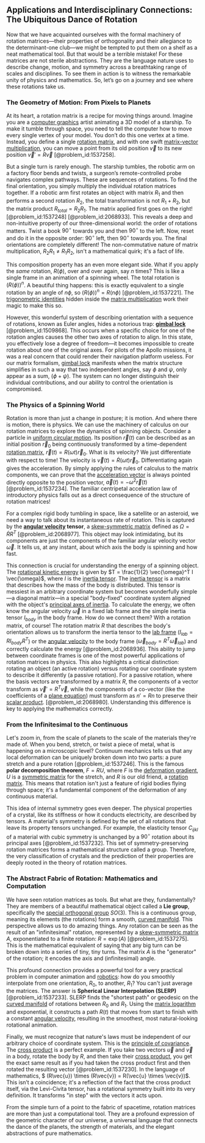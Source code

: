 ## Applications and Interdisciplinary Connections: The Ubiquitous Dance of Rotation

Now that we have acquainted ourselves with the formal machinery of rotation matrices—their properties of orthogonality and their allegiance to the determinant-one club—we might be tempted to put them on a shelf as a neat mathematical tool. But that would be a terrible mistake! For these matrices are not sterile abstractions. They are the language nature uses to describe change, motion, and symmetry across a breathtaking range of scales and disciplines. To see them in action is to witness the remarkable unity of physics and mathematics. So, let’s go on a journey and see where these rotations take us.

### The Geometry of Motion: From Pixels to Planets

At its heart, a rotation matrix is a recipe for moving things around. Imagine you are a [computer graphics](@article_id:147583) artist animating a 3D model of a starship. To make it tumble through space, you need to tell the computer how to move every single vertex of your model. You don’t do this one vertex at a time. Instead, you define a single [rotation matrix](@article_id:139808), and with one swift [matrix-vector multiplication](@article_id:140050), you can move a point from its old position $\vec{v}$ to its new position $\vec{v}' = R\vec{v}$ [@problem_id:1537258].

But a single turn is rarely enough. The starship tumbles, the robotic arm on a factory floor bends and twists, a surgeon’s remote-controlled probe navigates complex pathways. These are sequences of rotations. To find the final orientation, you simply multiply the individual rotation matrices together. If a robotic arm first rotates an object with matrix $R_1$ and then performs a second rotation $R_2$, the total transformation is not $R_1 + R_2$, but the matrix product $R_{total} = R_2 R_1$. The matrix applied first goes on the right! [@problem_id:1537248] [@problem_id:2068933]. This reveals a deep and non-intuitive property of our three-dimensional world: the order of rotations matters. Twist a book $90^\circ$ towards you and then $90^\circ$ to the left. Now, reset and do it in the opposite order: $90^\circ$ left, then $90^\circ$ towards you. The final orientations are completely different! The non-commutative nature of matrix multiplication, $R_2 R_1 \neq R_1 R_2$, isn't a mathematical quirk; it's a fact of life.

This composition property has an even more elegant side. What if you apply the *same* rotation, $R(\phi)$, over and over again, say $n$ times? This is like a single frame in an animation of a spinning wheel. The total rotation is $(R(\phi))^n$. A beautiful thing happens: this is exactly equivalent to a single rotation by an angle of $n\phi$, so $(R(\phi))^n = R(n\phi)$ [@problem_id:1537221]. The [trigonometric identities](@article_id:164571) hidden inside the [matrix multiplication](@article_id:155541) work their magic to make this so.

However, this wonderful system of describing orientation with a sequence of rotations, known as Euler angles, hides a notorious trap: **[gimbal lock](@article_id:171240)** [@problem_id:1509868]. This occurs when a specific choice for one of the rotation angles causes the other two axes of rotation to align. In this state, you effectively lose a degree of freedom—it becomes impossible to create rotation about one of the original axes. For pilots of the Apollo missions, it was a real concern that could render their navigation platform useless. For our matrix formalism, [gimbal lock](@article_id:171240) manifests when the matrix structure simplifies in such a way that two independent angles, say $\phi$ and $\psi$, only appear as a sum, $(\phi + \psi)$. The system can no longer distinguish their individual contributions, and our ability to control the orientation is compromised.

### The Physics of a Spinning World

Rotation is more than just a change in posture; it is motion. And where there is motion, there is physics. We can use the machinery of calculus on our rotation matrices to explore the dynamics of spinning objects. Consider a particle in [uniform circular motion](@article_id:177770). Its position $\vec{r}(t)$ can be described as an initial position $\vec{r}_0$ being continuously transformed by a time-dependent [rotation matrix](@article_id:139808), $\vec{r}(t) = R(\omega t) \vec{r}_0$. What is its velocity? We just differentiate with respect to time! The velocity is $\vec{v}(t) = \dot{R}(\omega t) \vec{r}_0$. Differentiating again gives the acceleration. By simply applying the rules of calculus to the matrix components, we can prove that the [acceleration vector](@article_id:175254) is always pointed directly opposite to the position vector, $\vec{a}(t) = -\omega^2 \vec{r}(t)$ [@problem_id:1537234]. The familiar centripetal acceleration law of introductory physics falls out as a direct consequence of the structure of rotation matrices!

For a complex rigid body tumbling in space, like a satellite or an asteroid, we need a way to talk about its instantaneous rate of rotation. This is captured by the **[angular velocity](@article_id:192045) tensor**, a [skew-symmetric matrix](@article_id:155504) defined as $\Omega = \dot{R}R^T$ [@problem_id:2068977]. This object may look intimidating, but its components are just the components of the familiar angular velocity vector $\vec{\omega}$. It tells us, at any instant, about which axis the body is spinning and how fast.

This connection is crucial for understanding the energy of a spinning object. The [rotational kinetic energy](@article_id:177174) is given by $T = \frac{1}{2} \vec{\omega}^T I \vec{\omega}$, where $I$ is the [inertia tensor](@article_id:177604). The [inertia tensor](@article_id:177604) is a matrix that describes how the mass of the body is distributed. This tensor is messiest in an arbitrary coordinate system but becomes wonderfully simple—a diagonal matrix—in a special "body-fixed" coordinate system aligned with the object's [principal axes of inertia](@article_id:166657). To calculate the energy, we often know the angular velocity $\vec{\omega}$ in a fixed lab frame and the simple inertia tensor $I_{body}$ in the body frame. How do we connect them? With a rotation matrix, of course! The rotation matrix $R$ that describes the body's orientation allows us to transform the inertia tensor to the [lab frame](@article_id:180692) ($I_{lab} = R I_{body} R^T$) or the [angular velocity](@article_id:192045) to the body frame ($\vec{\omega}_{body} = R^T \vec{\omega}_{lab}$) and correctly calculate the energy [@problem_id:2068936]. This ability to jump between coordinate frames is one of the most powerful applications of rotation matrices in physics. This also highlights a critical distinction: rotating an object (an active rotation) versus rotating our coordinate system to describe it differently (a passive rotation). For a passive rotation, where the basis vectors are transformed by a matrix $R$, the components of a vector transform as $\vec{v}' = R^T \vec{v}$, while the components of a co-vector (like the coefficients of a [plane equation](@article_id:152483)) must transform as $n' = R n$ to preserve their [scalar product](@article_id:174795). [@problem_id:2068980]. Understanding this difference is key to applying the mathematics correctly.

### From the Infinitesimal to the Continuous

Let's zoom in, from the scale of planets to the scale of the materials they're made of. When you bend, stretch, or twist a piece of metal, what is happening on a microscopic level? Continuum mechanics tells us that any local deformation can be uniquely broken down into two parts: a pure stretch and a pure rotation [@problem_id:1537246]. This is the famous **polar decomposition theorem**, $F = RU$, where $F$ is the [deformation gradient](@article_id:163255), $U$ is a [symmetric matrix](@article_id:142636) for the stretch, and $R$ is our old friend, a [rotation matrix](@article_id:139808). This means that rotation isn't just a feature of rigid bodies flying through space; it's a fundamental component of the deformation of any continuous material.

This idea of internal symmetry goes even deeper. The physical properties of a crystal, like its stiffness or how it conducts electricity, are described by tensors. A material's symmetry is defined by the set of all rotations that leave its property tensors unchanged. For example, the elasticity tensor $C_{ijkl}$ of a material with cubic symmetry is unchanged by a $90^\circ$ rotation about its principal axes [@problem_id:1537232]. This set of symmetry-preserving rotation matrices forms a mathematical structure called a group. Therefore, the very classification of crystals and the prediction of their properties are deeply rooted in the theory of rotation matrices.

### The Abstract Fabric of Rotation: Mathematics and Computation

We have seen rotation matrices as tools. But what are they, fundamentally? They are members of a beautiful mathematical object called a **Lie group**, specifically the [special orthogonal group](@article_id:145924) $SO(3)$. This is a continuous group, meaning its elements (the rotations) form a smooth, [curved manifold](@article_id:267464). This perspective allows us to do amazing things. Any rotation can be seen as the result of an "infinitesimal" rotation, represented by a [skew-symmetric matrix](@article_id:155504) $A$, exponentiated to a finite rotation: $R = \exp(A)$ [@problem_id:1537275]. This is the mathematical equivalent of saying that any big turn can be broken down into a series of tiny, tiny turns. The matrix $A$ is the "generator" of the rotation; it encodes the axis and (infinitesimal) angle.

This profound connection provides a powerful tool for a very practical problem in computer animation and [robotics](@article_id:150129): how do you smoothly interpolate from one orientation, $R_0$, to another, $R_1$? You can't just average the matrices. The answer is **Spherical Linear Interpolation (SLERP)** [@problem_id:1537233]. SLERP finds the "shortest path" or geodesic on the [curved manifold](@article_id:267464) of rotations between $R_0$ and $R_1$. Using the [matrix logarithm](@article_id:168547) and exponential, it constructs a path $R(t)$ that moves from start to finish with a constant [angular velocity](@article_id:192045), resulting in the smoothest, most natural-looking rotational animation.

Finally, we must recognize that nature's laws must be independent of our arbitrary choice of coordinate system. This is the [principle of covariance](@article_id:275314). The [cross product](@article_id:156255) is a perfect example. If you take two vectors $\vec{u}$ and $\vec{v}$ in a body, rotate the body by $R$, and then take their [cross product](@article_id:156255), you get the exact same result as if you had taken the cross product first and then rotated the resulting vector [@problem_id:1537230]. In the language of mathematics, $ (R\vec{u}) \times (R\vec{v}) = R(\vec{u} \times \vec{v})$. This isn’t a coincidence; it's a reflection of the fact that the cross product itself, via the Levi-Civita tensor, has a rotational symmetry built into its very definition. It transforms "in step" with the vectors it acts upon.

From the simple turn of a point to the fabric of spacetime, rotation matrices are more than just a computational tool. They are a profound expression of the geometric character of our universe, a universal language that connects the dance of the planets, the strength of materials, and the elegant abstractions of pure mathematics.